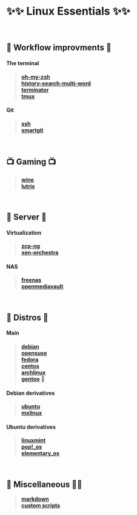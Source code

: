#  :sparkles::sparkles: Linux Essentials :sparkles::sparkles: # 
<br/>




##  :office:  Workflow improvments  :office: 


#### **The terminal**
> **[oh-my-zsh](https://github.com/robbyrussell/oh-my-zsh)**  
>  **[history-search-multi-word](https://github.com/zdharma/history-search-multi-word)**  
> **[terminator](https://terminator-gtk3.readthedocs.io/en/latest/#)**  
>  **[tmux](https://github.com/tmux/tmux)**

#### Git

> **[ssh](https://kbroman.org/github_tutorial/pages/first_time.html)**  
> **[smartgit](https://www.syntevo.com/smartgit/)**
<br/>

## :tv: Gaming :tv:

>**[wine](https://www.winehq.org/)**   
>**[lutris](https://lutris.net/)**   
<br/>


## :fax: Server :fax:

#### Virtualization
> **[zcp-ng](https://xcp-ng.com/)**   
>**[xen-orchestra](https://xen-orchestra.com/#!/about)**

#### NAS
> **[freenas](https://www.freenas.org/)**   
> **[openmediavault](https://www.openmediavault.org/)**
<br/>


## :rice_ball:	Distros :rice_ball:	

#### Main
> **[debian](https://www.debian.org/)**   
> **[opensuse](https://www.opensuse.org/)**   
> **[fedora](https://getfedora.org/)**   
> **[centos](https://www.centos.org/)**   
> **[archlinux](https://www.archlinux.org/)**   
> **[gentoo](https://www.gentoo.org/)**   :eyes:

#### Debian derivatives
> **[ubuntu](https://ubuntu.com//)**   
> **[mxlinux](https://mxlinux.org/)**   
#### Ubuntu derivatives
> **[linuxmint](https://linuxmint.com/)**   
> **[pop!_os](https://system76.com/pop)**   
> **[elementary_os](https://elementary.io/)**   
<br/>


## :dizzy: Miscellaneous :dizzy::dizzy:

> **[markdown](https://daringfireball.net/projects/markdown/syntax#backslash)**   
> **[custom scripts](//usr/local/bin)** 

